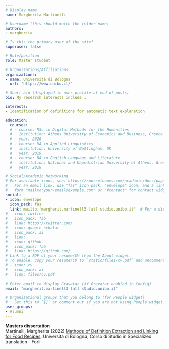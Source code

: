 ```yaml
---
# Display name
name: Margherita Martinelli

# Username (this should match the folder name)
authors:
- margherita

# Is this the primary user of the site?
superuser: false

# Role/position
role: Master student

# Organizations/Affiliations
organizations:
- name: Università di Bologna
  url: "https://www.unibo.it/"

# Short bio (displayed in user profile at end of posts)
bio: My research interests include .

interests:
- Identification of definitions for automatic text explanation

education:
  courses:
  # - course: MSc in Digital Methods for the Humanities
  #   institution: Athens University of Economics and Business, Greece
  #   year: 2020
  # - course: MA in Applied Linguistics
  #   institution: University of Nottingham, UK
  #   year: 2019
  # - course: BA in English Language and Literature
  #   institution: National and Kapodistrian University of Athens, Greece
  #   year: 2018

# Social/Academic Networking
# For available icons, see: https://sourcethemes.com/academic/docs/page-builder/#icons
#   For an email link, use "fas" icon pack, "envelope" icon, and a link in the
#   form "mailto:your-email@example.com" or "#contact" for contact widget.
social:
- icon: envelope
  icon_pack: fas
  link: mailto:'margherit.martinell3 [at] studio.unibo.it'  # For a direct email link, use "mailto:test@example.org".
# - icon: twitter
#   icon_pack: fab
#   link: https://twitter.com/
# - icon: google-scholar
#   icon_pack: ai
#   link: 
# - icon: github
#   icon_pack: fab
#   link: https://github.com/
# Link to a PDF of your resume/CV from the About widget.
# To enable, copy your resume/CV to `static/files/cv.pdf` and uncomment the lines below.
# - icon: cv
#   icon_pack: ai
#   link: files/cv.pdf

# Enter email to display Gravatar (if Gravatar enabled in Config)
email: "margherit.martinell3 [at] studio.unibo.it"

# Organizational groups that you belong to (for People widget)
#   Set this to `[]` or comment out if you are not using People widget.
user_groups:
- Alumni
---
```


**Masters dissertation**<br/>
Martinelli, Margherita (2022) [Methods of Definition Extraction and Linking for Food Recipes](https://amslaurea.unibo.it/25308/). Università di Bologna, Corso di Studio in Specialized translation - Forli

